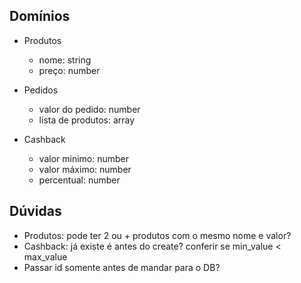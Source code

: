 ## Domínios 
- Produtos
  - nome: string
  - preço: number 

- Pedidos
  - valor do pedido: number
  - lista de produtos: array

- Cashback
  - valor minimo: number
  - valor máximo: number
  - percentual: number

## Dúvidas
- Produtos: pode ter 2 ou + produtos com o mesmo nome e valor?
- Cashback: já existe é antes do create? conferir se min_value < max_value
- Passar id somente antes de mandar para o DB?
